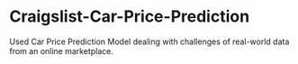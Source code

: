 # Craigslist-Car-Price-Prediction
Used Car Price Prediction Model dealing with challenges of real-world data from an online marketplace.
